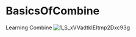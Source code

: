 # BasicsOfCombine
Learning Combine
![1_S_xVVadtkIEItmp2Dxc93g](https://github.com/oradwanomar/BasicsOfCombine/assets/94869017/b7f6539a-c733-4223-85ca-c783f73ab83b)

